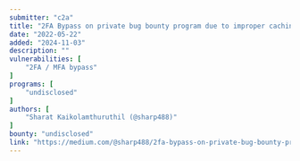 ```yaml
---
submitter: "c2a"
title: "2FA Bypass on private bug bounty program due to improper caching mechanism"
date: "2022-05-22"
added: "2024-11-03"
description: ""
vulnerabilities: [
    "2FA / MFA bypass"
]
programs: [
    "undisclosed"
]
authors: [
    "Sharat Kaikolamthuruthil (@sharp488)"
]
bounty: "undisclosed"
link: "https://medium.com/@sharp488/2fa-bypass-on-private-bug-bounty-program-due-to-improper-caching-mechanism-212c5912bd00"
---
```




